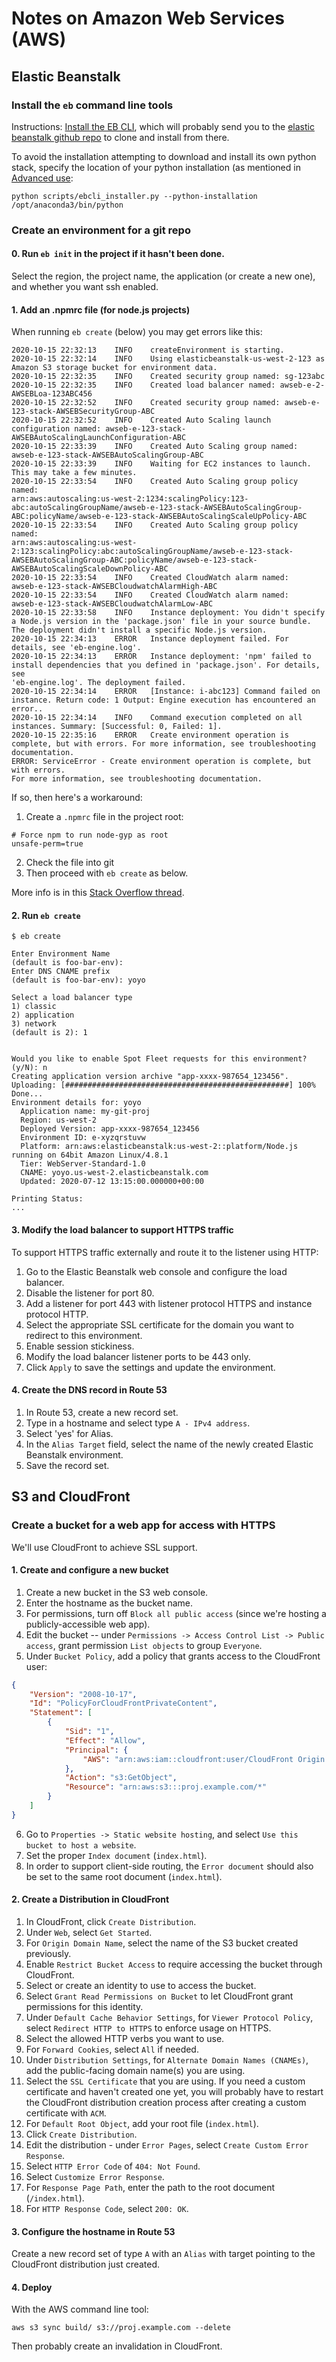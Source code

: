 # Notes on Amazon Web Services (AWS)

## Elastic Beanstalk

### Install the `eb` command line tools

Instructions: [Install the EB CLI](https://docs.aws.amazon.com/elasticbeanstalk/latest/dg/eb-cli3-install.html), which will probably send you to the [elastic beanstalk github repo](https://github.com/aws/aws-elastic-beanstalk-cli-setup) to clone and install from there.

To avoid the installation attempting to download and install its own python stack, specify the location of your python installation (as mentioned in [Advanced use](https://github.com/aws/aws-elastic-beanstalk-cli-setup#3-advanced-use):

```shell
python scripts/ebcli_installer.py --python-installation /opt/anaconda3/bin/python
```


### Create an environment for a git repo

#### 0. Run `eb init` in the project if it hasn't been done.

Select the region, the project name, the application (or create a new one), and whether you want ssh enabled.


#### 1. Add an .npmrc file (for node.js projects)

When running `eb create` (below) you may get errors like this:

```
2020-10-15 22:32:13    INFO    createEnvironment is starting.
2020-10-15 22:32:14    INFO    Using elasticbeanstalk-us-west-2-123 as Amazon S3 storage bucket for environment data.
2020-10-15 22:32:35    INFO    Created security group named: sg-123abc
2020-10-15 22:32:35    INFO    Created load balancer named: awseb-e-2-AWSEBLoa-123ABC456
2020-10-15 22:32:52    INFO    Created security group named: awseb-e-123-stack-AWSEBSecurityGroup-ABC
2020-10-15 22:32:52    INFO    Created Auto Scaling launch configuration named: awseb-e-123-stack-AWSEBAutoScalingLaunchConfiguration-ABC
2020-10-15 22:33:39    INFO    Created Auto Scaling group named: awseb-e-123-stack-AWSEBAutoScalingGroup-ABC
2020-10-15 22:33:39    INFO    Waiting for EC2 instances to launch. This may take a few minutes.
2020-10-15 22:33:54    INFO    Created Auto Scaling group policy named:
arn:aws:autoscaling:us-west-2:1234:scalingPolicy:123-abc:autoScalingGroupName/awseb-e-123-stack-AWSEBAutoScalingGroup-ABC:policyName/awseb-e-123-stack-AWSEBAutoScalingScaleUpPolicy-ABC
2020-10-15 22:33:54    INFO    Created Auto Scaling group policy named:
arn:aws:autoscaling:us-west-2:123:scalingPolicy:abc:autoScalingGroupName/awseb-e-123-stack-AWSEBAutoScalingGroup-ABC:policyName/awseb-e-123-stack-AWSEBAutoScalingScaleDownPolicy-ABC
2020-10-15 22:33:54    INFO    Created CloudWatch alarm named:
awseb-e-123-stack-AWSEBCloudwatchAlarmHigh-ABC
2020-10-15 22:33:54    INFO    Created CloudWatch alarm named:
awseb-e-123-stack-AWSEBCloudwatchAlarmLow-ABC
2020-10-15 22:33:58    INFO    Instance deployment: You didn't specify a Node.js version in the 'package.json' file in your source bundle. The deployment didn't install a specific Node.js version.
2020-10-15 22:34:13    ERROR   Instance deployment failed. For details, see 'eb-engine.log'.
2020-10-15 22:34:13    ERROR   Instance deployment: 'npm' failed to install dependencies that you defined in 'package.json'. For details, see
'eb-engine.log'. The deployment failed.
2020-10-15 22:34:14    ERROR   [Instance: i-abc123] Command failed on instance. Return code: 1 Output: Engine execution has encountered an error..
2020-10-15 22:34:14    INFO    Command execution completed on all instances. Summary: [Successful: 0, Failed: 1].
2020-10-15 22:35:16    ERROR   Create environment operation is complete, but with errors. For more information, see troubleshooting documentation.
ERROR: ServiceError - Create environment operation is complete, but with errors.
For more information, see troubleshooting documentation.
```

If so, then here's a workaround:
1.  Create a `.npmrc` file in the project root:
```
# Force npm to run node-gyp as root
unsafe-perm=true
```
2. Check the file into git
3. Then proceed with `eb create` as below.

More info is in this [Stack Overflow thread](https://stackoverflow.com/questions/46001516/beanstalk-node-js-deployment-node-gyp-fails-due-to-permission-denied).


#### 2. Run `eb create`

```shell
$ eb create

Enter Environment Name
(default is foo-bar-env):
Enter DNS CNAME prefix
(default is foo-bar-env): yoyo

Select a load balancer type
1) classic
2) application
3) network
(default is 2): 1


Would you like to enable Spot Fleet requests for this environment?
(y/N): n
Creating application version archive "app-xxxx-987654_123456".
Uploading: [##################################################] 100% Done...
Environment details for: yoyo
  Application name: my-git-proj
  Region: us-west-2
  Deployed Version: app-xxxx-987654_123456
  Environment ID: e-xyzqrstuvw
  Platform: arn:aws:elasticbeanstalk:us-west-2::platform/Node.js running on 64bit Amazon Linux/4.8.1
  Tier: WebServer-Standard-1.0
  CNAME: yoyo.us-west-2.elasticbeanstalk.com
  Updated: 2020-07-12 13:15:00.000000+00:00

Printing Status:
...
```


#### 3. Modify the load balancer to support HTTPS traffic

To support HTTPS traffic externally and route it to the listener using HTTP:

1. Go to the Elastic Beanstalk web console and configure the load balancer.
2. Disable the listener for port 80.
3. Add a listener for port 443 with listener protocol HTTPS and instance protocol HTTP.
4. Select the appropriate SSL certificate for the domain you want to redirect to this environment.
5. Enable session stickiness.
6. Modify the load balancer listener ports to be 443 only.
7. Click `Apply` to save the settings and update the environment.


#### 4. Create the DNS record in Route 53

1. In Route 53, create a new record set.
2. Type in a hostname and select type `A - IPv4 address`.
3. Select 'yes' for Alias.
4. In the `Alias Target` field, select the name of the newly created Elastic Beanstalk environment.
5. Save the record set.


## S3 and CloudFront

### Create a bucket for a web app for access with HTTPS

We'll use CloudFront to achieve SSL support.

#### 1. Create and configure a new bucket

1. Create a new bucket in the S3 web console.
2. Enter the hostname as the bucket name.
3. For permissions, turn off `Block all public access` (since we're hosting a publicly-accessible web app).
4. Edit the bucket -- under `Permissions -> Access Control List -> Public access`, grant permission `List objects` to group `Everyone`.
5. Under `Bucket Policy`, add a policy that grants access to the CloudFront user:
```json
{
    "Version": "2008-10-17",
    "Id": "PolicyForCloudFrontPrivateContent",
    "Statement": [
        {
            "Sid": "1",
            "Effect": "Allow",
            "Principal": {
                "AWS": "arn:aws:iam::cloudfront:user/CloudFront Origin Access Identity X1F723G45ZBGM7"
            },
            "Action": "s3:GetObject",
            "Resource": "arn:aws:s3:::proj.example.com/*"
        }
    ]
}
```
6. Go to `Properties -> Static website hosting`, and select `Use this bucket to
   host a website`.
7. Set the proper `Index document` (`index.html`).
8. In order to support client-side routing, the `Error document` should also be set to the same root document (`index.html`).


#### 2. Create a Distribution in CloudFront

1. In CloudFront, click `Create Distribution`.
2. Under `Web`, select `Get Started`.
3. For `Origin Domain Name`, select the name of the S3 bucket created previously.
4. Enable `Restrict Bucket Access` to require accessing the bucket through CloudFront.
5. Select or create an identity to use to access the bucket.
6. Select `Grant Read Permissions on Bucket` to let CloudFront grant permissions for this identity.
7. Under `Default Cache Behavior Settings`, for `Viewer Protocol Policy`, select `Redirect HTTP to HTTPS` to enforce usage on HTTPS.
8. Select the allowed HTTP verbs you want to use.
9. For `Forward Cookies`, select `All` if needed.
10. Under `Distribution Settings`, for `Alternate Domain Names (CNAMEs)`, add the public-facing domain name(s) you are using.
11. Select the `SSL Certificate` that you are using. If you need a custom certificate and haven't created one yet, you will probably have to restart the CloudFront distribution creation process after creating a custom certificate with `ACM`.
12. For `Default Root Object`, add your root file (`index.html`).
13. Click `Create Distribution`.
14. Edit the distribution - under `Error Pages`, select `Create Custom Error Response`.
15. Select `HTTP Error Code` of `404: Not Found`.
16. Select `Customize Error Response`.
17. For `Response Page Path`, enter the path to the root document (`/index.html`).
18. For `HTTP Response Code`, select `200: OK`.


#### 3. Configure the hostname in Route 53

Create a new record set of type `A` with an `Alias` with target pointing to the CloudFront distribution just created.


#### 4. Deploy

With the AWS command line tool:

```shell
aws s3 sync build/ s3://proj.example.com --delete
```

Then probably create an invalidation in CloudFront.


